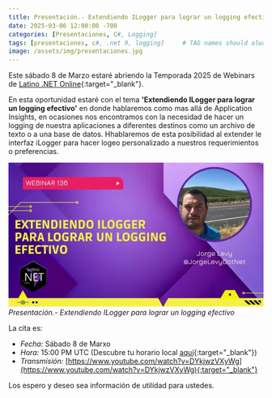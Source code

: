 ```yaml
---
title: Presentación.- Extendiendo ILogger para lograr un logging efectivo
date: 2025-03-06 12:00:00 -700
categories: [Presentaciones, C#, Logging]
tags: [presentaciones, c#, .net 9, logging]     # TAG names should always be lowercase
image: /assets/img/presentaciones.jpg
---
```


Este sábado 8 de Marzo estaré abriendo la Temporada 2025 de Webinars de [Latino .NET Online](https://latinonet.online/){:target="_blank"}.

En esta oportunidad estaré con el tema **'Extendiendo ILogger para lograr un logging efectivo'** en donde hablaremos como mas allá de Application Insights, en ocasiones nos encontramos con la necesidad de hacer un logging de nuestra aplicaciones a diferentes destinos como un archivo de texto o a una base de datos. Hhablaremos de esta posibilidad al extender le interfaz iLogger para hacer logeo personalizado a nuestros requerimientos o preferencias.

![Presentación.- Extendiendo ILogger para lograr un logging efectivo](/assets/img/2025-03-06-presentación-extendiendo-ilogger-para-lograr-un-logging-efectivo/presentación-extendiendo-ilogger-para-lograr-un-logging-efectivo.jpg)
_Presentación.- Extendiendo ILogger para lograr un logging efectivo_

La cita es:

- *Fecha:* Sábado 8 de Marxo
- *Hora:* 15:00 PM UTC (Descubre tu horario local [aquí](https://www.timeanddate.com/worldclock/converter.html?iso=20250308T150000&p1=217&p2=155&p3=143&p4=51&p5=1440){:target="_blank"})
- *Transmisión:* [https://www.youtube.com/watch?v=DYkjwzVXyWg](https://www.youtube.com/watch?v=DYkjwzVXyWg){:target="_blank"}

Los espero y deseo sea información de utilidad para ustedes.
